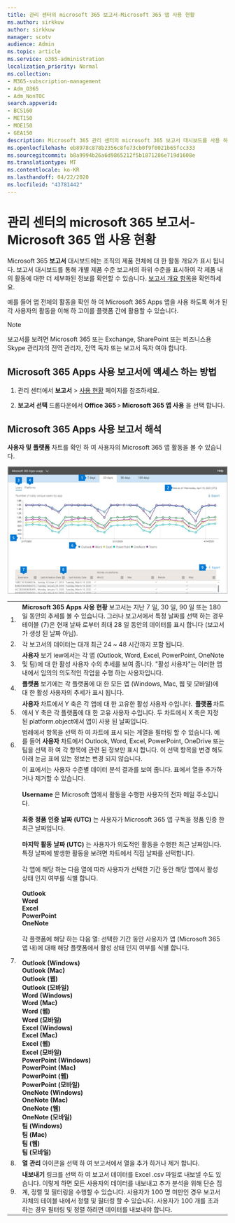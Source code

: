 ```yaml
---
title: 관리 센터의 microsoft 365 보고서-Microsoft 365 앱 사용 현황
ms.author: sirkkuw
author: sirkkuw
manager: scotv
audience: Admin
ms.topic: article
ms.service: o365-administration
localization_priority: Normal
ms.collection:
- M365-subscription-management
- Adm_O365
- Adm_NonTOC
search.appverid:
- BCS160
- MET150
- MOE150
- GEA150
description: Microsoft 365 관리 센터의 microsoft 365 보고서 대시보드를 사용 하 여 사용 현황 보고서에 대 한 Microsoft 365 앱을 가져오는 방법을 알아봅니다.
ms.openlocfilehash: eb8978c878b2356c8fe73cb0f9f0021b65fcc333
ms.sourcegitcommit: b8a9994b26a6d9865212f5b1871286e719d1608e
ms.translationtype: MT
ms.contentlocale: ko-KR
ms.lasthandoff: 04/22/2020
ms.locfileid: "43781442"
---
```

# <a name="microsoft-365-reports-in-the-admin-center---microsoft-365-apps-usage"></a>관리 센터의 microsoft 365 보고서-Microsoft 365 앱 사용 현황

Microsoft 365 **보고서** 대시보드에는 조직의 제품 전체에 대 한 활동 개요가 표시 됩니다. 보고서 대시보드를 통해 개별 제품 수준 보고서의 하위 수준을 표시하여 각 제품 내의 활동에 대한 더 세부화된 정보를 확인할 수 있습니다. [보고서 개요 항목](activity-reports.md)을 확인하세요.

 예를 들어 앱 전체의 활동을 확인 하 여 Microsoft 365 Apps 앱을 사용 하도록 허가 된 각 사용자의 활동을 이해 하 고이를 플랫폼 간에 활용할 수 있습니다.


 > [!NOTE]
 > 보고서를 보려면 Microsoft 365 또는 Exchange, SharePoint 또는 비즈니스용 Skype 관리자의 전역 관리자, 전역 독자 또는 보고서 독자 여야 합니다.

## <a name="how-to-get-to-the-microsoft-365-apps-usage-report"></a>Microsoft 365 Apps 사용 보고서에 액세스 하는 방법

1. 관리 센터에서 **보고서** \> <a href="https://go.microsoft.com/fwlink/p/?linkid=2074756" target="_blank">사용 현황</a> 페이지를 참조하세요.

 2. **보고서 선택** 드롭다운에서 **Office 365** \> **Microsoft 365 앱 사용** 을 선택 합니다.

## <a name="interpret-the-microsoft-365-apps-usage-report"></a>Microsoft 365 Apps 사용 보고서 해석

**사용자 및** **플랫폼** 차트를 확인 하 여 사용자의 Microsoft 365 앱 활동을 볼 수 있습니다.

![Microsoft 365 Apps 사용 보고서](../../media/proplususagenumbers.png)

|||
 |:-----|:-----|
 |1. <br/> |**Microsoft 365 Apps 사용 현황** 보고서는 지난 7 일, 30 일, 90 일 또는 180 일 동안의 추세를 볼 수 있습니다. 그러나 보고서에서 특정 날짜를 선택 하는 경우 테이블 (7)은 현재 날짜 로부터 최대 28 일 동안의 데이터를 표시 합니다 (보고서가 생성 된 날짜 아님). <br/> |
 |2. <br/> |각 보고서의 데이터는 대개 최근 24 ~ 48 시간까지 포함 됩니다. <br/> |
 |3. <br/> |**사용자** 보기 iew에서는 각 앱 (Outlook, Word, Excel, PowerPoint, OneNote 및 팀)에 대 한 활성 사용자 수의 추세를 보여 줍니다. "활성 사용자"는 이러한 앱 내에서 임의의 의도적인 작업을 수행 하는 사용자입니다. <br/> |
 |4. <br/> |**플랫폼** 보기에는 각 플랫폼에 대 한 모든 앱 (Windows, Mac, 웹 및 모바일)에 대 한 활성 사용자의 추세가 표시 됩니다. <br/> |
 |5.<br/>|**사용자** 차트에서 Y 축은 각 앱에 대 한 고유한 활성 사용자 수입니다.  **플랫폼** 차트에서 Y 축은 각 플랫폼에 대 한 고유 사용자 수입니다. 두 차트에서 X 축은 지정 된 platform.object에서 앱이 사용 된 날짜입니다.<br/>|
 6.<br/>|범례에서 항목을 선택 하 여 차트에 표시 되는 계열을 필터링 할 수 있습니다. 예를 들어 **사용자** 차트에서 Outlook, Word, Excel, PowerPoint, OneDrive 또는 팀을 선택 하 여 각 항목에 관련 된 정보만 표시 합니다. 이 선택 항목을 변경 해도 아래 눈금 표에 있는 정보는 변경 되지 않습니다.|
 |7.<br/>|이 표에서는 사용자 수준별 데이터 분석 결과를 보여 줍니다. 표에서 열을 추가하거나 제거할 수 있습니다. <br/><br/>**Username** 은 Microsoft 앱에서 활동을 수행한 사용자의 전자 메일 주소입니다.<br><br/>**최종 정품 인증 날짜 (UTC)** 는 사용자가 Microsoft 365 앱 구독을 정품 인증 한 최근 날짜입니다.<br/><br/>**마지막 활동 날짜 (UTC)** 는 사용자가 의도적인 활동을 수행한 최근 날짜입니다. 특정 날짜에 발생한 활동을 보려면 차트에서 직접 날짜를 선택합니다.<br/><br/>각 앱에 해당 하는 다음 열에 따라 사용자가 선택한 기간 동안 해당 앱에서 활성 상태 인지 여부를 식별 합니다.<br> <br>**Outlook** <br>**Word** <br>**Excel**<br>**PowerPoint** <br>**OneNote**<br><br> 각 플랫폼에 해당 하는 다음 열: 선택한 기간 동안 사용자가 앱 (Microsoft 365 앱 내)에 대해 해당 플랫폼에서 활성 상태 인지 여부를 식별 합니다.<br><br>**Outlook (Windows)**<br>**Outlook (Mac)**<br>**Outlook (웹)** <br>**Outlook (모바일)**<br> **Word (Windows)**<br> **Word (Mac)**<br> **Word (웹)**<br> **Word (모바일)**<br> **Excel (Windows)**<br> **Excel (Mac)**<br> **Excel (웹)**<br> **Excel (모바일)**<br> **PowerPoint (Windows)**<br> **PowerPoint (Mac)**<br>**PowerPoint (웹)**<br> **PowerPoint (모바일)**<br> **OneNote (Windows)**<br> **OneNote (Mac)**<br> **OneNote (웹)**<br>**OneNote (모바일)**<br> **팀 (Windows)**<br> **팀 (Mac)**<br> **팀 (웹)**<br>**팀 (모바일)** |
 |8.<br/>|**열 관리** 아이콘을 선택 하 여 보고서에서 열을 추가 하거나 제거 합니다.|
 |9.<br/>|**내보내기** 링크를 선택 하 여 보고서 데이터를 Excel .csv 파일로 내보낼 수도 있습니다. 이렇게 하면 모든 사용자의 데이터를 내보내고 추가 분석을 위해 단순 집계, 정렬 및 필터링을 수행할 수 있습니다. 사용자가 100 명 미만인 경우 보고서 자체의 테이블 내에서 정렬 및 필터링 할 수 있습니다. 사용자가 100 개를 초과 하는 경우 필터링 및 정렬 하려면 데이터를 내보내야 합니다.|